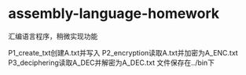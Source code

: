 # assembly-language-homework
汇编语言程序，稍微实现功能

P1_create_txt创建A.txt并写入
P2_encryption读取A.txt并加密为A_ENC.txt
P3_deciphering读取A_DEC并解密为A_DEC.txt
文件保存在../bin下
